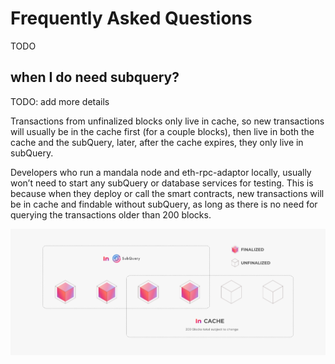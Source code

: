 # Frequently Asked Questions
TODO

## when I do need subquery?
TODO: add more details

Transactions from unfinalized blocks only live in cache, so new transactions will usually be in the cache first (for a couple blocks), then live in both the cache and the subQuery, later, after the cache expires, they only live in subQuery.

Developers who run a mandala node and eth-rpc-adaptor locally, usually won’t need to start any subQuery or database services for testing. This is because when they deploy or call the smart contracts, new transactions will be in cache and findable without subQuery, as long as there is no need for querying the transactions older than 200 blocks.

![Cache vs. SubQuery representation](../.gitbook/assets/wiki.png)